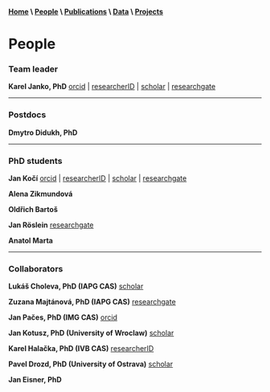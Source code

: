 **[Home](index.html) \ [People](people.html) \ [Publications](publications.html) \ [Data](data.html) \ [Projects](projects.html)**

# People
### Team leader
**Karel Janko, PhD**
[orcid](http://orcid.org/0000-0002-7866-4937) |
[researcherID](https://publons.com/researcher/2521634/karel-janko/) |
[scholar](https://scholar.google.com/citations?user=azHnMBgAAAAJ&hl=en&oi=ao) |
[researchgate](https://www.researchgate.net/profile/Karel_Janko)

***

### Postdocs
**Dmytro Didukh, PhD**

***

### PhD students
**Jan Kočí**
[orcid](https://orcid.org/0000-0002-9036-8321) | 
[researcherID](https://publons.com/researcher/2915880/jan-koci/) | 
[scholar](https://scholar.google.com/citations?user=T-A4CwMAAAAJ&hl=en&oi=sra) | 
[researchgate](https://www.researchgate.net/profile/Jan_Koci2)

**Alena Zikmundová**

**Oldřich Bartoš**

**Jan Röslein**
[researchgate](https://www.researchgate.net/profile/Jan_Roeslein)

**Anatol Marta**

***

### Collaborators
**Lukáš Choleva, PhD (IAPG CAS)**
[scholar](https://scholar.google.com/citations?user=FH-hkZ8AAAAJ&hl=en)

**Zuzana Majtánová, PhD (IAPG CAS)**
[researchgate](https://www.researchgate.net/profile/Zuzana_Majtanova)

**Jan Pačes, PhD (IMG CAS)**
[orcid](http://orcid.org/0000-0003-3059-6127)

**Jan Kotusz, PhD (University of Wroclaw)**
[scholar](https://scholar.google.com/citations?user=pmbgn-kAAAAJ&hl=en)

**Karel Halačka, PhD (IVB CAS)**
[researcherID](https://publons.com/researcher/2526876/karel-halacka/)

**Pavel Drozd, PhD (University of Ostrava)**
[scholar](https://scholar.google.com/citations?user=JRjv9p0AAAAJ&hl=en)

**Jan Eisner, PhD**
